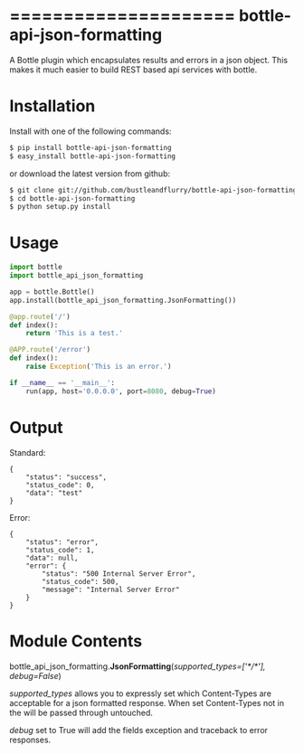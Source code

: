 =====================
bottle-api-json-formatting
=====================

A Bottle plugin which encapsulates results and errors in a json object. This 
makes it much easier to build REST based api services with bottle. 


Installation
===============

Install with one of the following commands:
```bash
$ pip install bottle-api-json-formatting
$ easy_install bottle-api-json-formatting
```
or download the latest version from github:
```bash
$ git clone git://github.com/bustleandflurry/bottle-api-json-formatting.git
$ cd bottle-api-json-formatting
$ python setup.py install
```


Usage
===============
```python
import bottle
import bottle_api_json_formatting

app = bottle.Bottle()
app.install(bottle_api_json_formatting.JsonFormatting())

@app.route('/')
def index():
    return 'This is a test.'

@APP.route('/error')
def index():
    raise Exception('This is an error.')

if __name__ == '__main__':
    run(app, host='0.0.0.0', port=8080, debug=True)
```


Output
=============

Standard:
```
{
    "status": "success", 
    "status_code": 0, 
    "data": "test"
}
```

Error:
```
{
    "status": "error", 
    "status_code": 1, 
    "data": null, 
    "error": {
        "status": "500 Internal Server Error", 
        "status_code": 500, 
        "message": "Internal Server Error"
    }
}
```


Module Contents
=============

bottle\_api\_json\_formatting.**JsonFormatting**(*supported\_types=['\*/\*'], debug=False*)

*supported\_types* allows you to expressly set which Content-Types are acceptable for a json formatted response. When set Content-Types not in the will be passed through untouched. 

*debug* set to True will add the fields exception and traceback to error responses.


